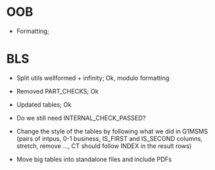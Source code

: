 # OOB

- Formatting;

# BLS

- Split utils wellformed + infinity; Ok, modulo formatting
- Removed PART_CHECKS; Ok
- Updated tables; Ok
- Do we still need INTERNAL_CHECK_PASSED?

- Change the style of the tables by following what we did in G1MSMS (pairs of intpus, 0-1 business, IS_FIRST and IS_SECOND columns, stretch, remove ..., CT should follow INDEX in the result rows)
- Move big tables into standalone files and include PDFs